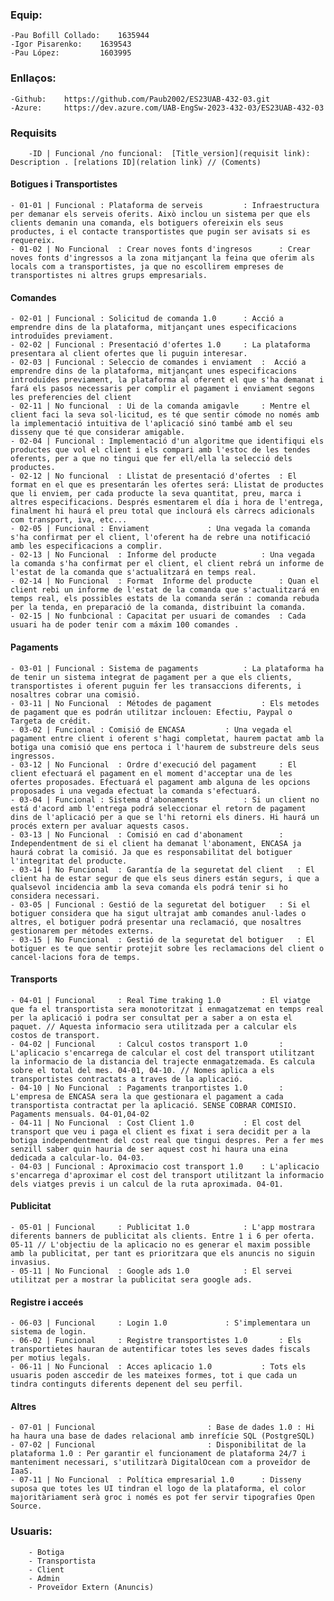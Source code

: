 
### Equip: 

	-Pau Bofill Collado: 	1635944
	-Igor Pisarenko: 	1639543
	-Pau López: 		1603995 

### Enllaços: 
	
	-Github: 	https://github.com/Paub2002/ES23UAB-432-03.git
	-Azure:		https://dev.azure.com/UAB-EngSw-2023-432-03/ES23UAB-432-03

### Requisits 

		-ID | Funcional	/no funcional:  [Title_version](requisit link): Description . [relations ID](relation link) // (Coments)


#### Botigues i Transportistes 
	- 01-01 | Funcional	: Plataforma de serveis			: Infraestructura per demanar els serveis oferits. Això inclou un sistema per que els clients demanin una comanda, els botiguers ofereixin els seus productes, i el contacte transportistes que pugin ser avisats si es requereix.
	- 01-02 | No Funcional	: Crear noves fonts d'ingresos		: Crear noves fonts d'ingressos a la zona mitjançant la feina que oferim als locals com a transportistes, ja que no escollirem empreses de transportistes ni altres grups empresarials.

#### Comandes 
	- 02-01 | Funcional	: Solicitud de comanda 1.0		: Acció a emprendre dins de la plataforma, mitjançant unes especificacions introduïdes previament.
	- 02-02 | Funcional	: Presentació d'ofertes 1.0		: La plataforma presentara al client ofertes que li puguin interesar. 
	- 02-03 | Funcional	: Seleccio de comandes i enviament	:  Acció a emprendre dins de la plataforma, mitjançant unes especificacions introduïdes previament, la plataforma al oferent el que s'ha demanat i fará els pasos necessaris per complir el pagament i enviament segons les preferencies del client
	- 02-11 | No funcional	: Ui de la comanda amigavle		: Mentre el client faci la seva sol·licitud, es té que sentir cómode no només amb la implementació intuitiva de l'aplicació sinó també amb el seu disseny que té que considerar amigable.
	- 02-04 | Funcional	: Implementació d'un algoritme que identifiqui els productes que vol el client i els compari amb l'estoc de les tendes oferents, per a que no tingui que fer ell/ella la selecció dels productes.
	- 02-12 | No funcional	: Llistat de presentació d'ofertes	: El format en el que es presentarán les ofertes será: Llistat de productes que li enviem, per cada producte la seva quantitat, preu, marca i altres especificacions. Després esmentarem el día i hora de l'entrega, finalment hi haurá el preu total que inclourá els càrrecs adicionals com transport, iva, etc...
	- 02-05 | Funcional	: Enviament				: Una vegada la comanda s'ha confirmat per el client, l'oferent ha de rebre una notificació amb les especificacions a complir.
	- 02-13 | No Funcional	: Informe del producte			: Una vegada la comanda s'ha confirmat per el client, el client rebrá un informe de l'estat de la comanda que s'actualitzará en temps real.
	- 02-14 | No Funcional  : Format  Informe del producte		: Quan el client rebi un informe de l'estat de la comanda que s'actualitzará en temps real, els possibles estats de la comanda serán : comanda rebuda per la tenda, en preparació de la comanda, distribuint la comanda.
	- 02-15 | No funbcional : Capacitat per usuari de comandes	: Cada usuari ha de poder tenir com a máxim 100 comandes .


#### Pagaments
	- 03-01 | Funcional	: Sistema de pagaments			: La plataforma ha de tenir un sistema integrat de pagament per a que els clients, transportistes i oferent puguin fer les transaccions diferents, i nosaltres cobrar una comisió.
	- 03-11 | No Funcional	: Métodes de pagament			: Els metodes de pagament que es podrán utilitzar inclouen: Efectiu, Paypal o Targeta de crédit.
	- 03-02 | Funcional	: Comisió de ENCASA			: Una vegada el pagament entre client i oferent s'hagi completat, haurem pactat amb la botiga una comisió que ens pertoca i l'haurem de substreure dels seus ingressos.
	- 03-12 | No Funcional  : Ordre d'execució del pagament		: El client efectuará el pagament en el moment d'acceptar una de les ofertes proposades. Efectuará el pagament amb alguna de les opcions proposades i una vegada efectuat la comanda s'efectuará.
	- 03-04 | Funcional	: Sistema d'abonaments			: Si un client no está d'acord amb l'entrega podrá seleccionar el retorn de pagament dins de l'aplicació per a que se l'hi retorni els diners. Hi haurá un procés extern per avaluar aquests casos.
	- 03-13 | No Funcional	: Comisió en cad d'abonament		: Independentment de si el client ha demanat l'abonament, ENCASA ja haurá cobrat la comisió. Ja que es responsabilitat del botiguer l'integritat del producte.
	- 03-14 | No Funcional  : Garantía de la seguretat del client	: El client ha de estar segur de que els seus diners están segurs, i que a qualsevol incidencia amb la seva comanda els podrá tenir si ho considera necessari.
	- 03-05 | Funcional	: Gestió de la seguretat del botiguer	: Si el botiguer considera que ha sigut ultrajat amb comandes anul·lades o altres, el botiguer podrá presentar una reclamació, que nosaltres gestionarem per métodes externs.
	- 03-15 | No Funcional  : Gestió de la seguretat del botiguer	: El botiguer es te que sentir protejit sobre les reclamacions del client o cancel·lacions fora de temps.



#### Transports 
	- 04-01 | Funcional 	: Real Time traking 1.0			: El viatge que fa el transportista sera monotoritzat i enmagatzemat en temps real per la aplicació i podra ser consultat per a saber a on esta el paquet. // Aquesta informacio sera utilitzada per a calcular els costos de transport.
	- 04-02 | Funcional 	: Calcul costos transport 1.0		: L'aplicacio s'encarrega de calcular el cost del transport utilitzant la informacio de la distancia del trajecte enmagatzemada. Es calcula sobre el total del mes. 04-01, 04-10. // Nomes aplica a els transportistes contractats a traves de la aplicació.
	- 04-10 | No Funcional 	: Pagaments tranportistes 1.0		: L'empresa de ENCASA sera la que gestionara el pagament a cada transportista contractat per la aplicació. SENSE COBRAR COMISIO. Pagaments mensuals. 04-01,04-02
	- 04-11 | No Funcional 	: Cost Client 1.0			: El cost del transport que veu i paga el client es fixat i sera decidit per a la botiga independentment del cost real que tingui despres. Per a fer mes senzill saber quin hauria de ser aquest cost hi haura una eina dedicada a calcular-lo. 04-03.
	- 04-03 | Funcional	: Aproximacio cost transport 1.0	: L'aplicacio s'encarrega d'aproximar el cost del transport utilitzant la informacio dels viatges previs i un calcul de la ruta aproximada. 04-01. 

#### Publicitat
	- 05-01 | Funcional 	: Publicitat 1.0			: L'app mostrara diferents banners de publicitat als clients. Entre 1 i 6 per oferta. 05-11 // L'objectiu de la aplicacio no es generar el maxim possible amb la publicitat, per tant es prioritzara que els anuncis no siguin invasius.
	- 05-11 | No Funcional 	: Google ads 1.0			: El servei utilitzat per a mostrar la publicitat sera google ads. 
#### Registre i acceés
	- 06-03 | Funcional 	: Login 1.0				: S'implementara un sistema de login.
	- 06-02 | Funcional 	: Registre transportistes 1.0		: Els transportietes hauran de autentificar totes les seves dades fiscals per motius legals. 
	- 06-11 | No Funcional	: Acces aplicacio 1.0			: Tots els usuaris poden asccedir de les mateixes formes, tot i que cada un tindra continguts diferents depenent del seu perfil. 
#### Altres 
	- 07-01 | Funcional 						: Base de dades 1.0 : Hi ha haura una base de dades relacional amb inrefície SQL (PostgreSQL)
	- 07-02 | Funcional 						: Disponibilitat de la plataforma 1.0 : Per garantir el funcionament de plataforma 24/7 i manteniment necessari, s'utilitzarà DigitalOcean com a proveïdor de IaaS.
	- 07-11 | No Funcional 	: Política empresarial 1.0		: Disseny suposa que totes les UI tindran el logo de la plataforma, el color majoritàriament serà groc i només es pot fer servir tipografies Open Source.
### Usuaris: 
		- Botiga
		- Transportista
		- Client
		- Admin
		- Proveïdor Extern (Anuncis)
